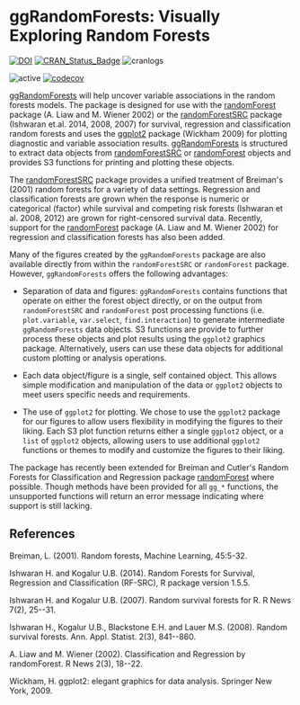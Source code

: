 ggRandomForests: Visually Exploring Random Forests
========================================================
[![DOI](https://zenodo.org/badge/DOI/10.5281/zenodo.11526.svg)](https://doi.org/10.5281/zenodo.11526)
[![CRAN_Status_Badge](http://www.r-pkg.org/badges/version/ggRandomForests)](https://cran.r-project.org/package=ggRandomForests)
![cranlogs](http://cranlogs.r-pkg.org/badges/ggRandomForests)

![active](http://www.repostatus.org/badges/latest/active.svg)
[![codecov](https://codecov.io/gh/ehrlinger/ggRandomForests/branch/master/graph/badge.svg?token=gKiwueMLkg)](https://codecov.io/gh/ehrlinger/ggRandomForests)

[ggRandomForests](https://cran.r-project.org/package=ggRandomForests)  will help uncover variable associations in the random forests models. The package is designed for use with the [randomForest](https://cran.r-project.org/package=randomForest) package (A. Liaw and M. Wiener 2002)  or the [randomForestSRC](https://cran.r-project.org/package=randomForestSRC) package (Ishwaran et.al. 2014, 2008, 2007) for survival, regression and classification random forests and uses the [ggplot2](https://cran.r-project.org/package=ggplot2) package (Wickham 2009) for plotting diagnostic and variable association results. [ggRandomForests](https://cran.r-project.org/package=ggRandomForests) is  structured to extract data objects from [randomForestSRC](https://cran.r-project.org/package=randomForestSRC) or [randomForest](https://cran.r-project.org/package=randomForest) objects and provides S3 functions for printing and plotting these objects.
 
The [randomForestSRC](https://cran.r-project.org/package=randomForestSRC) package provides a unified treatment of Breiman's (2001) random forests for a variety of data settings. Regression and classification forests are grown when the response is numeric or categorical (factor) while survival and competing risk forests (Ishwaran et al. 2008, 2012) are grown for right-censored survival data. Recently, support for the [randomForest](https://cran.r-project.org/package=randomForest) package (A. Liaw and M. Wiener 2002) for regression and classification forests has also been added.

Many of the figures created by the `ggRandomForests` package are also available directly from within the `randomForestSRC` or `randomForest` package. However, `ggRandomForests` offers the following advantages:

 * Separation of data and figures: `ggRandomForests` contains functions that operate on either the forest object directly, or on the output from `randomForestSRC` and `randomForest` post processing functions (i.e. `plot.variable`, `var.select`,  `find.interaction`) to generate intermediate `ggRandomForests` data objects. S3 functions are provide to further process these objects and plot results using the `ggplot2` graphics package. Alternatively, users can use these data objects for additional custom plotting or analysis operations.

 * Each data object/figure is a single, self contained object. This allows simple modification and manipulation of the data or `ggplot2` objects to meet users specific needs and requirements. 

 * The use of `ggplot2` for plotting. We chose to use the `ggplot2` package for our figures to allow users flexibility in modifying the figures to their liking. Each S3 plot function returns either a single `ggplot2` object, or a `list` of `ggplot2` objects, allowing users to use additional `ggplot2` functions or themes to modify and customize the figures to their liking. 

The package has recently been extended for Breiman and Cutler's Random Forests for Classification and
Regression package [randomForest](https://cran.r-project.org/package=randomForest) where possible. Though methods have been provided for all `gg_*` functions, the unsupported functions will return an error message indicating where support is still lacking.

## References

Breiman, L. (2001). Random forests, Machine Learning, 45:5-32.

Ishwaran H. and Kogalur U.B. (2014). Random Forests for Survival,
Regression and Classification (RF-SRC), R package version 1.5.5.

Ishwaran H. and Kogalur U.B. (2007). Random survival forests for R. R News
7(2), 25--31.

Ishwaran H., Kogalur U.B., Blackstone E.H. and Lauer M.S. (2008). Random
survival forests. Ann. Appl. Statist. 2(3), 841--860.

A. Liaw and M. Wiener (2002). Classification and Regression by randomForest. R News 2(3), 18--22.

Wickham, H. ggplot2: elegant graphics for data analysis. Springer New York, 2009.



